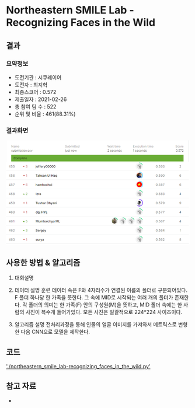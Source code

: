 # Northeastern SMILE Lab - Recognizing Faces in the Wild

## 결과

### 요약정보

- 도전기관 : 시큐레이어
- 도전자 : 최지혁
- 최종스코어 : 0.572
- 제출일자 : 2021-02-26
- 총 참여 팀 수 : 522
- 순위 및 비율 : 461(88.31%)

### 결과화면

![leaderboard](./img/leaderboard.png)

## 사용한 방법 & 알고리즘

1. 대회설명

2. 데이터 설명
 훈련 데이터 속은 F와 4자리수가 연결된 이름의 폴더로 구분되어있다. F 폴더 하나당 한 가족을 뜻한다. 그  속에 MID로 시작되는 여러 개의 폴더가 존재한다. 각 폴더의 의미는 한 가족(F) 안의 구성원(M)을 뜻하고, MID 폴더 속에는 한 사람의 사진이 복수개 들어가있다.
 모든 사진은 일괄적으로 224*224 사이즈이다.

3. 알고리즘 설명
 전처리과정을 통해 인물의 얼굴 이미지를 가져와서 메트릭스로 변형한 다음 CNN으로 모델을 제작한다.




## 코드

['./northeastern_smile_lab-recognizing_faces_in_the_wild.py'](./northeastern_smile_lab-recognizing_faces_in_the_wild.py)

## 참고 자료

- 
